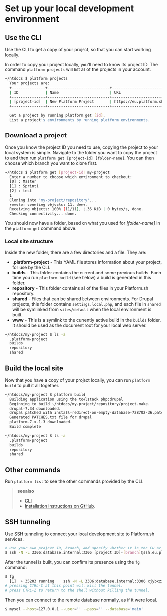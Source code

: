 # Set up your local development environment

## Use the CLI

Use the CLI to get a copy of your project, so that you can start working
locally.

In order to copy your project locally, you'll need to know its project
ID. The command `platform projects` will list all of the projects in
your account.

```bash
~/htdocs $ platform projects
  Your projects are:
  +---------------+----------------------------+------------------------------------------------+
  | ID            | Name                       | URL                                            |
  +---------------+----------------------------+------------------------------------------------+
  | [project-id]  | New Platform Project       | https://eu.platform.sh/#/projects/[project-id] |
  +---------------+----------------------------+------------------------------------------------+

  Get a project by running platform get [id].
  List a project's environments by running platform environments.
```

## Download a project

Once you know the project ID you need to use, copying the project to
your local system is simple. Navigate to the folder you want to copy the
project to and then run `platform get [project-id] [folder-name]`. You
can then choose which branch you want to clone first.

```bash
~/htdocs $ platform get [project-id] my-project
  Enter a number to choose which environment to checkout:
  [0] : Master
  [1] : Sprint1
  [2] : test
  1
  Cloning into 'my-project/repository'...
  remote: counting objects: 11, done.
  Receiving objects: 100% (11/11), 1.36 KiB | 0 bytes/s, done.
  Checking connectivity... done.
```

You should now have a folder, based on what you used for *[folder-name]*
in the `platform get` command above.

### Local site structure

Inside the new folder, there are a few directories and a file. They are:

* **.platform-project** - This YAML file stores information about your project, for use by the CLI.
* **builds** - This folder contains the current and some previous builds. Each time you run `platform build` (see below) a build is generated in this folder.
* **repository** - This folder contains all of the files in your Platform.sh repository.
* **shared** - Files that can be shared between environments. For Drupal projects, this folder contains `settings.local.php`, and each file in `shared` will be symlinked from `sites/default` when the local environment is built.
* **www** - This is a symlink to the currently active build in the `builds` folder. It should be used as the document root for your local web server.

```bash
~/htdocs/my-project $ ls -a
  .platform-project
  builds
  repository
  shared
```

## Build the local site

Now that you have a copy of your project locally, you can run
`platform build` to pull it all together.

```bash
~/htdocs/my-project $ platform build
  Building application using the toolstack php:drupal
  Beginning to build ~/htdocs/my-project/repository/project.make.
  drupal-7.34 downloaded.
  drupal patched with install-redirect-on-empty-database-728702-36.patch.
  Generated PATCHES.txt file for drupal
  platform-7.x-1.3 downloaded.
  Build complete
```

```bash
~/htdocs/my-project $ ls -a
  .platform-project
  builds
  repository
  shared
```

## Other commands

Run `platform list` to see the other commands provided by the CLI.

> **seealso**
>
> * [CLI](../overview/cli)
> * [Installation instructions on GitHub](https://github.com/platformsh/platformsh-cli/blob/master/README.md).

## SSH tunneling

Use SSH tunneling to connect your local development site to Platform.sh
services.

```bash
# Use your own project ID, branch, and specify whether it is the EU or US region (eg. us.platform.sh)
$ ssh -N -L 3306:database.internal:3306 [project ID]-[branch]@ssh.eu.platform.sh & 
```

After the tunnel is built, you can confirm its presence using the `fg`
command:

```bash
$ fg
  [1]  + 35203 running    ssh -N -L 3306:database.internal:3306 xjybxziut32me-master@ssh.eu.platform.sh
# pressing CTRL-C at this point will kill the tunnel.
# press CTRL-Z to return to the shell without killing the tunnel.
```

Then you can connect to the remote database normally, as if it were
local.

```bash
$ mysql --host=127.0.0.1 --user='' --pass='' --database='main'
```
